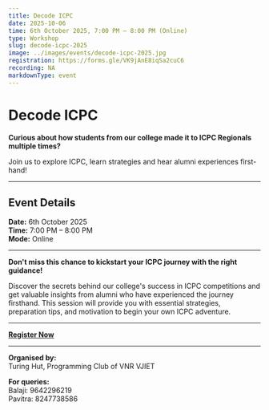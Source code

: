```yaml
---
title: Decode ICPC
date: 2025-10-06
time: 6th October 2025, 7:00 PM – 8:00 PM (Online)
type: Workshop
slug: decode-icpc-2025
image: ../images/events/decode-icpc-2025.jpg
registration: https://forms.gle/VK9jAnE8iqSa2cuC6
recording: NA
markdownType: event
---
```


# Decode ICPC

**Curious about how students from our college made it to ICPC Regionals multiple times?**

Join us to explore ICPC, learn strategies and hear alumni experiences first-hand!

---

## Event Details

**Date:** 6th October 2025  
**Time:** 7:00 PM – 8:00 PM  
**Mode:** Online

---

**Don't miss this chance to kickstart your ICPC journey with the right guidance!**

Discover the secrets behind our college's success in ICPC competitions and get valuable insights from alumni who have experienced the journey firsthand. This session will provide you with essential strategies, preparation tips, and motivation to begin your own ICPC adventure.

---

**[Register Now](https://forms.gle/VK9jAnE8iqSa2cuC6)**

---

**Organised by:**  
Turing Hut, Programming Club of VNR VJIET

**For queries:**  
Balaji: 9642296219  
Pavitra: 8247738586
